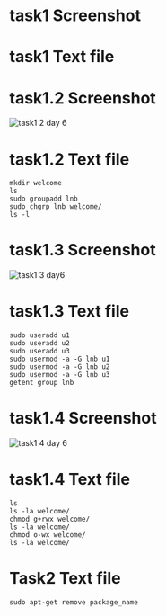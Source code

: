 


# task1 Screenshot




# task1 Text file



# task1.2 Screenshot
![task1 2 day 6](https://user-images.githubusercontent.com/85029049/120836059-c5ce8b00-c582-11eb-9ff2-0ba21066470f.png)


# task1.2 Text file

```
mkdir welcome
ls
sudo groupadd lnb
sudo chgrp lnb welcome/
ls -l
```

# task1.3 Screenshot

![task1 3 day6 ](https://user-images.githubusercontent.com/85029049/120836292-0a5a2680-c583-11eb-88dc-3c5849aa60a0.png)


# task1.3 Text file

```
sudo useradd u1
sudo useradd u2
sudo useradd u3
sudo usermod -a -G lnb u1
sudo usermod -a -G lnb u2
sudo usermod -a -G lnb u3
getent group lnb 
```

# task1.4 Screenshot
![task1 4 day 6](https://user-images.githubusercontent.com/85029049/120836459-39709800-c583-11eb-877c-8db88290be0f.png)


# task1.4 Text file

```
ls
ls -la welcome/
chmod g+rwx welcome/
ls -la welcome/
chmod o-wx welcome/
ls -la welcome/
```

# Task2 Text file
```
sudo apt-get remove package_name
```



